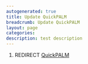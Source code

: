 ```yaml
---
autogenerated: true
title: Update QuickPALM
breadcrumb: Update QuickPALM
layout: page
categories: 
description: test description
---
```


1.  REDIRECT [QuickPALM](QuickPALM "wikilink")
